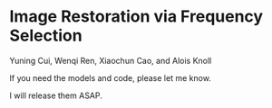 # Image Restoration via Frequency Selection

Yuning Cui, Wenqi Ren, Xiaochun Cao, and Alois Knoll

If you need the models and code, please let me know.

I will release them ASAP.
